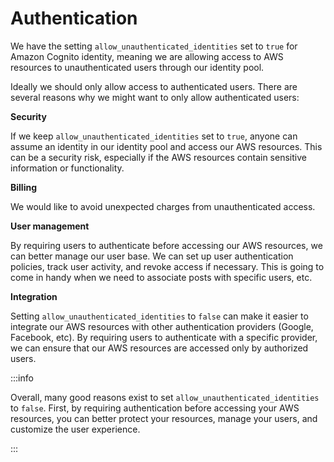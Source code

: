 # Authentication

We have the setting `allow_unauthenticated_identities` set to `true` for Amazon Cognito identity, meaning we are allowing access to AWS resources to unauthenticated users through our identity pool.

Ideally we should only allow access to authenticated users. There are several reasons why we might want to only allow authenticated users:

**Security**

If we keep `allow_unauthenticated_identities` set to `true`, anyone can assume an identity in our identity pool and access our AWS resources. This can be a security risk, especially if the AWS resources contain sensitive information or functionality.

**Billing**

We would like to avoid unexpected charges from unauthenticated access.

**User management**

By requiring users to authenticate before accessing our AWS resources, we can better manage our user base. We can set up user authentication policies, track user activity, and revoke access if necessary. This is going to come in handy when we need to associate posts with specific users, etc.

**Integration**

Setting `allow_unauthenticated_identities` to `false` can make it easier to integrate our AWS resources with other authentication providers (Google, Facebook, etc). By requiring users to authenticate with a specific provider, we can ensure that our AWS resources are accessed only by authorized users.

:::info

Overall, many good reasons exist to set `allow_unauthenticated_identities` to `false`. First, by requiring authentication before accessing your AWS resources, you can better protect your resources, manage your users, and customize the user experience.

:::